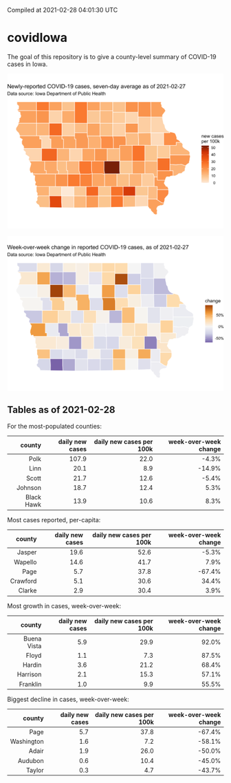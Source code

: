 Compiled at 2021-02-28 04:01:30 UTC

<!-- README.md is generated from README.Rmd. Please edit that file -->

# covidIowa

<!-- badges: start -->

<!-- badges: end -->

The goal of this repository is to give a county-level summary of
COVID-19 cases in Iowa.

![](workflow/data/99-publish/iowa_cases.png)

![](workflow/data/99-publish/iowa_change.png)

## Tables as of 2021-02-28

For the most-populated counties:

|     county | daily new cases | daily new cases per 100k | week-over-week change |
| ---------: | --------------: | -----------------------: | --------------------: |
|       Polk |           107.9 |                     22.0 |                \-4.3% |
|       Linn |            20.1 |                      8.9 |               \-14.9% |
|      Scott |            21.7 |                     12.6 |                \-5.4% |
|    Johnson |            18.7 |                     12.4 |                  5.3% |
| Black Hawk |            13.9 |                     10.6 |                  8.3% |

Most cases reported, per-capita:

|   county | daily new cases | daily new cases per 100k | week-over-week change |
| -------: | --------------: | -----------------------: | --------------------: |
|   Jasper |            19.6 |                     52.6 |                \-5.3% |
|  Wapello |            14.6 |                     41.7 |                  7.9% |
|     Page |             5.7 |                     37.8 |               \-67.4% |
| Crawford |             5.1 |                     30.6 |                 34.4% |
|   Clarke |             2.9 |                     30.4 |                  3.9% |

Most growth in cases, week-over-week:

|      county | daily new cases | daily new cases per 100k | week-over-week change |
| ----------: | --------------: | -----------------------: | --------------------: |
| Buena Vista |             5.9 |                     29.9 |                 92.0% |
|       Floyd |             1.1 |                      7.3 |                 87.5% |
|      Hardin |             3.6 |                     21.2 |                 68.4% |
|    Harrison |             2.1 |                     15.3 |                 57.1% |
|    Franklin |             1.0 |                      9.9 |                 55.5% |

Biggest decline in cases, week-over-week:

|     county | daily new cases | daily new cases per 100k | week-over-week change |
| ---------: | --------------: | -----------------------: | --------------------: |
|       Page |             5.7 |                     37.8 |               \-67.4% |
| Washington |             1.6 |                      7.2 |               \-58.1% |
|      Adair |             1.9 |                     26.0 |               \-50.0% |
|    Audubon |             0.6 |                     10.4 |               \-45.0% |
|     Taylor |             0.3 |                      4.7 |               \-43.7% |
